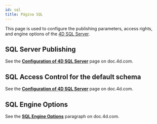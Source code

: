 ```yaml
---
id: sql
title: Página SQL
---
```


This page is used to configure the publishing parameters, access rights, and engine options of the [4D SQL Server](https://doc.4d.com/What-s-new/4D-SQL-Reference-19-R3/Using-SQL-in-4D.200-5680718.en.html).


## SQL Server Publishing

See the [**Configuration of 4D SQL Server**](https://doc.4d.com/4Dv19R2/4D/19-R2/Configuration-of-4D-SQL-Server.300-5541563.en.html) page on doc.4d.com.

## SQL Access Control for the default schema

See the [**Configuration of 4D SQL Server**](https://doc.4d.com/4Dv19R2/4D/19-R2/Configuration-of-4D-SQL-Server.300-5541563.en.html) page on doc.4d.com.


## SQL Engine Options

See the [**SQL Engine Options**](https://doc.4d.com/4Dv19R3/4D/19-R3/4D-SQL-engine-implementation.300-5680725.en.html) paragraph on doc.4d.com. 